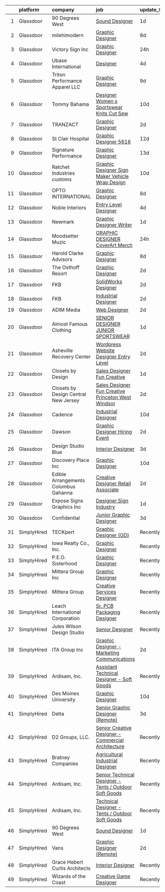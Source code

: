 

|    | platform    | company                               | job                                                                                                                                                                                                                                                                                                                                                                                                                                                                                                                                                                                                                                                                                                                                                                                                                                                                                                                                                                                                                                                                                                                                                                                                                                                                                                                                                                                                                                            | update_time   | location            |
|---:|:------------|:--------------------------------------|:-----------------------------------------------------------------------------------------------------------------------------------------------------------------------------------------------------------------------------------------------------------------------------------------------------------------------------------------------------------------------------------------------------------------------------------------------------------------------------------------------------------------------------------------------------------------------------------------------------------------------------------------------------------------------------------------------------------------------------------------------------------------------------------------------------------------------------------------------------------------------------------------------------------------------------------------------------------------------------------------------------------------------------------------------------------------------------------------------------------------------------------------------------------------------------------------------------------------------------------------------------------------------------------------------------------------------------------------------------------------------------------------------------------------------------------------------|:--------------|:--------------------|
|  1 | Glassdoor   | 90 Degrees West                       | [Sound Designer](https://www.glassdoor.com/partner/jobListing.htm?pos=108&ao=1110586&s=58&guid=000001832b54943b841e48ddfcc788aa&src=GD_JOB_AD&t=SR&vt=w&ea=1&cs=1_120ff8cb&cb=1662879307173&jobListingId=1008129217065&cpc=C19BE7EA145E205E&jrtk=3-0-1gcll952rk63r801-1gcll953egahi800-ab4b984b42557acb--6NYlbfkN0DdLn5tXN_RiyJSiFodarGZFJKa8s6F6AK0THPBWp05MWFlkDe5FfH80RFthirOBdvnGxIGgD2OZpTAG7KAbVEBNezLEazsar8xjlqWzN9jJGLSv9lbunwqwfJ8_STZmDELIwLfBYLjdEWYtzi-gwNrhIz-Gtuz_AFQaq4bMUqsItB6iQm1_ip4KxKzXZRfX67VRAwty-mFxoPZJU3K1g8GSLRfrOnbO4UEVoLrXoL6BX9g_h9nrDNSOyRAFN2XwJF2kZYwuGEpz_xqqt3IIKhXX5rEjLlgGS7RgR5q0HTNiM19DJrWfZU4iOSI_GXmr_cJU5VgbsTMR-9gZjudYcsAixwyBVkpEhVjHpJmDFALqf96EtHfBPctlfdxk9wDqbWUnweUJeeM3npsUXMXM2qPqXcF0rY8nPqrkoEWZmaXGEvjgz0OBEwW40QTWqcC6vn6_1HzN30XPGqYTRqoCYcRVNKmZlbjX-7X3vPqJAp8qXprUNq1KIrX)                                                                                                                                                                                                                                                                                                                                                                                                                                                                                                                                                                                                      | 1d            | Remote              |
|  2 | Glassdoor   | milehimodern                          | [Graphic Designer](https://www.glassdoor.com/partner/jobListing.htm?pos=125&ao=1110586&s=58&guid=000001832b54943b841e48ddfcc788aa&src=GD_JOB_AD&t=SR&vt=w&ea=1&cs=1_6e9621e9&cb=1662879307175&jobListingId=1008114446510&cpc=280AB1FAEDD8D536&jrtk=3-0-1gcll952rk63r801-1gcll953egahi800-b065e7d6a6adf362--6NYlbfkN0D4L8F-6I9wOpdYbgZnPph7yWdSPI-3EWjeOzvRN0OYx7maKUNldjUHuB5BTTR6-iN42RwT3bg3a5d8GfSwcU2RLzRmwpjOd0KjnqrBqZ_GK4LHU8K0LkOWYmMzeErFIUGsT9FNi9I1Dtlvm_LEcYHF8_82qr-MCenxEQMUR1QTu_Vy8uHfyDqjxRzxCDkAX4XfNGjbGyP-ujPAFqGUvLP6-ARaXA8aj_3HrTRbdeVKjVrtUtsKmE-yOsqF--7Y-9jKpZnvx4yRxv3mPE71FyNe18H8FENwojIA18hGsqloMaKmdhvnonaAqUbisPY1w7TVUJLz3fG4sarMZHlCpqCOnBe-dxaVa1W9ohMdfDSGqDJ7M1cCcIzBaOGnwABmly-PeupcsY09kXvMKZW_xgBDcqm3FuiQMW1CDsk6t3bYBx0N6IcAw_ulVrZasSyGdQ0OVauITxu8hDu5zjDhZ_O28Ypth7FQd0hOvQgQX65z_p8xqdKFgphH)                                                                                                                                                                                                                                                                                                                                                                                                                                                                                                                                                                                                    | 8d            | Denver, CO          |
|  3 | Glassdoor   | Victory Sign  Inc                     | [Graphic Designer](https://www.glassdoor.com/partner/jobListing.htm?pos=122&ao=1110586&s=58&guid=000001832b54943b841e48ddfcc788aa&src=GD_JOB_AD&t=SR&vt=w&ea=1&cs=1_ddb30f89&cb=1662879307174&jobListingId=1008131194933&cpc=59DF70BB7E75A6DF&jrtk=3-0-1gcll952rk63r801-1gcll953egahi800-0cd3ac6ff83f658b--6NYlbfkN0AtR68e5gWpPxoovZgA7Udo-dcymoK0NpHFMpIgh7LYzwChfRPQL3OT8NchzYq7maE9neF19QEY6XlRjjjeY3wDYuF_3IE33mg2Y_nBFmOf2FwCXav_0hwYqRLzDh_FtzOvaRCHsRifpgLBTrs8e5X-1X3fuB29FGKrBAUzjiWJ9_Vz2rqTf-Qmgt-9jXmmrCj_mdH8YluCWqDaD3BAjXROkQUXsEApw7f1ZEjmZm2pi2v84XaYHIVRTV0J-2MsonB52zRMNY8jp1YipCghjw9aTJbgi3E1uVQxYyVVPN3-1NXZ76Nl6cNhRJMekCpDN-6M5ivp5d-o8kdbTWuTQjZ8UOvb2E_Y6e5AEAtxTOHsyCoxc5W68Wv2y6i918Z0irkMP41t96am3dBa8O5CVzdiEtqLQoXn8cetll2qJj2usMm9JfJxlxE1W8i-bO966wrc3ChfB5Uvx_gCUSZFaaG_G6V9Bm5EznHBuqfwnSjFyAjMb3FA_teRyrOo2SRfc-bsOTbwHq_iYg%3D%3D)                                                                                                                                                                                                                                                                                                                                                                                                                                                                                                                                                                        | 24h           | Canastota, NY       |
|  4 | Glassdoor   | Ubase International                   | [Designer](https://www.glassdoor.com/partner/jobListing.htm?pos=120&ao=1110586&s=58&guid=000001832b54943b841e48ddfcc788aa&src=GD_JOB_AD&t=SR&vt=w&ea=1&cs=1_59018d82&cb=1662879307174&jobListingId=1008120818060&cpc=59DF70BB7E75A6DF&jrtk=3-0-1gcll952rk63r801-1gcll953egahi800-617de96e9fbdf983--6NYlbfkN0CtwOkgDuej6vPfWODMxjOIyNEohQmdYMppGq8y8dOpBjbpduG2qn5BfYKKP17_kEbFWRRM7uFVhlspdMTWs1ks_3GEirAXUycJ_FFmhTmpWpI_7xeRftV3NI7Xz42N7-5_557_JrlRhCM4KtSdYGMdlsHZiA5CaX9OZK7yghFmzeod7sq-Rb8SzcjIcYTUT3-CfmPARDJv0m-mv8sb3WlSLQnibGU2-ffLJ2Z92u5Ee4FktKHG637zXn3NuxOuTEUfVSeGJgdL94YSPo25R5RK7EMDiwTJZklWFcfu5vT2nZuhLBLwB4DJz-4JSBb4WNNHdWSahEDiLOIx_UI2-_USNHS6mbwPoDvy9dCDSxy1hD5hPi6v-qbKpLBjghEMnfR5VZz0cKOvHGoc6ikqZz5QSlxMZefy38ruE8YqL9Tmg7OjFvOjAC6ZhJz0dfdULti7021Kd0pi3KrkeOFdn84nfg-isK8xNKV20BmTgH7pSn5ysSAxNlT8)                                                                                                                                                                                                                                                                                                                                                                                                                                                                                                                                                                                                            | 4d            | New York, NY        |
|  5 | Glassdoor   | Triton Performance Apparel  LLC       | [Graphic Designer](https://www.glassdoor.com/partner/jobListing.htm?pos=116&ao=1110586&s=58&guid=000001832b54943b841e48ddfcc788aa&src=GD_JOB_AD&t=SR&vt=w&ea=1&cs=1_4e9e414b&cb=1662879307174&jobListingId=1008110465835&cpc=90C4CD7F4113B630&jrtk=3-0-1gcll952rk63r801-1gcll953egahi800-723df1d6fea026da--6NYlbfkN0DnZgZicoS0TzzjnTZ2lxXQdSfHlqkSMo95sGow5s65hn5dn_4-X5xNyJHVit-Z7nHpuNRllA88jF5eiYqDzxG_9nU0XpRuvQUBEHBDp78dY3VbMoF-bijJhXhprHP9PrCVYQ-TDKS_uGzvzbdqq2zJx-sn5u7NquHtMEeF8AhPdt0BwHy9-nNlklrhgk-O_nNtBSktofzezO_sATkW5wnPQmGRxLqCMqLqzzHxMuiGcGEUSVDDMBJnXkQDs2C1SjH97dsSs9CQ5iSLQOgAv4cfUjppmNnYuvjX9HNRsfjw1rb6yyP5esXUFJM89Clm95jWCDD8svquJ8M0HFpvKy7WoUMmBwCUdi5Wzs__jt7gROuMIRBMZXPyU8qwQj--SGSO6zZdjaAhn_pYxkB6Z16P2Ccf_2R5ttzUZeZmuD4XzKwYTU37qBGh7mikEnVR39i78V2sn560zl8YD2m2mJj4h5nWif_ILAyLbGMvwV_9X2kQcpaRXbEg)                                                                                                                                                                                                                                                                                                                                                                                                                                                                                                                                                                                                    | 9d            | Montgomery, AL      |
|  6 | Glassdoor   | Tommy Bahama                          | [Designer Women s Sportswear Knits  Cut   Sew ](https://www.glassdoor.com/partner/jobListing.htm?pos=111&ao=1110586&s=58&guid=000001832b54943b841e48ddfcc788aa&src=GD_JOB_AD&t=SR&vt=w&ea=1&cs=1_6ab5f960&cb=1662879307173&jobListingId=1008106138395&cpc=87034903B3AB482B&jrtk=3-0-1gcll952rk63r801-1gcll953egahi800-e630c2633f18b4ed--6NYlbfkN0D_0J8LWFla8zJ9doFfAnwErLHU3tLe83KczdaS8_YNc7xCDCSIAJQTAQ-LMgLd4bJMGlT2MD4Au2_XU4WRUnCYmBciEzV7hxb5kMxEGOOvYg1481P59XRz9O6ruOg-TMNqqaFNgdnkl6TiP6k6LNvJDmU3fjCfX5GZQ0k8Qn1lGwrekZ0Yiy6hVkdJ4mKtaWkbF1ZjKL7kUn5yMuG8wcQi7eB890cdSSsTz_44H79lBRFWIUa61QPH5b111jT2PRCbFvGpSu0wVqAIApsxUGFHRbXZf-kYY9J5mPA9NrYMB9wDEtTAe7knHWq-LheNt7c8ZfjL1VYNmvKJsKEen3H4b3J_pwwLLxZYK02zwGUa56uSh8F4gLNI_20JQB78ZXjNCcGYWJB2Bq8UdwVmANg5eWDK2ezJC4oVTJ3RTiQVGtp5O1ARRnGHzsp5GBNYz_bN-rbZW2d8C9f7RH_A9evmMGkDMpoRJpUO5nHrRpZMyav4YlVU3OlWakWWSyoS4vSm05ZMyh6cu5_0RThmbT_GRedG6i4wyf8Gp085H4xM7Q%3D%3D)                                                                                                                                                                                                                                                                                                                                                                                                                                                                                                           | 10d           | Seattle, WA         |
|  7 | Glassdoor   | TRANZACT                              | [Graphic Designer](https://www.glassdoor.com/partner/jobListing.htm?pos=117&ao=1110586&s=58&guid=000001832b54943b841e48ddfcc788aa&src=GD_JOB_AD&t=SR&vt=w&ea=1&cs=1_9223ab1f&cb=1662879307174&jobListingId=1008126595284&cpc=214153447B1391FC&jrtk=3-0-1gcll952rk63r801-1gcll953egahi800-b11b1ed320f7c562--6NYlbfkN0DmvEs89GDjygIsDT0FtjWiil-qnA5TS0Npqc8I6T5HHD-Msxk3g1G6tLQP5OhNABLgmU_IJ8ydB2A8wcxTZFkYoTDj0-SHqJTtoNv1D938D7Si6ShiK0RBJHfZpr0JA8CQMGD9EBSKqLVu8no-dR6S3jNjtvjIEdcoY7EqGpiS-4A7knImlcoNud3GgAx-4bUlNW_8W6tkhch2-ZD47G4BAwQbAcANRLKIbXAbOYmv-pNIzDcJUTjKCe5wDxA518BGoBmmG9eYxGEYi2XgxKriIIn3aTv8Ucbn5kYLgcCUNLBz0UIAFVrTlVffp2jjwWO5VXMUAZxHhxHKxh2ndY6LmPOXf2E55YZf3oY9yZmq7pM3vgKm15Ht43jzb5NQAju-ef-gg_OZkWpaPr7fCc8NcY5mFsJjiTLrMw_VTW07jGYwS_ZlKD-RKiQIs4e2mD3S3tF6gVlcq2YzkvXMuNw2_3fbHo3sxSsOpSw2E8dWk0R98Y59l-DUtdXMHyL-YeBvVqirv8d1eKwJTujpSO2B)                                                                                                                                                                                                                                                                                                                                                                                                                                                                                                                                                                    | 2d            | Raleigh, NC         |
|  8 | Glassdoor   | St  Clair Hospital                    | [Graphic Designer  5616](https://www.glassdoor.com/partner/jobListing.htm?pos=118&ao=1110586&s=58&guid=000001832b54943b841e48ddfcc788aa&src=GD_JOB_AD&t=SR&vt=w&cs=1_df04e62e&cb=1662879307174&jobListingId=1008101456626&cpc=7C0AF3FAC6523A09&jrtk=3-0-1gcll952rk63r801-1gcll953egahi800-73950649bf72892f--6NYlbfkN0DZd8SY5uVsr0ht1Q_9z3qOr83Ud_uV0Elk6JdtckD5ozPFVdmyUjtNIWSXGJbn-ZoyTjPWEShLQKKGR9VR9BDnJ009y2fpynNBOvi7XAKIYbikP89BojKfVq5Nt98EREuMUUlymAGrmFNGyVtCDH1vDCnz9V95dP6-DeMaPiXfz7ASaDIkc7atR2Oi_zswGmv_v7CA-0D6gab3CpJhbKrTrDI_AEi6gTvQMpI31Zn_jYseF9yIJTDvFXVKcRB7YCOcpc34LCQidYm2zedahySX64pT3anDoHv2gl3sTKbslwv4GvoXqL6cV2fO8DT5fkGcOV0SrbBEVhLnuYbGEYe05Wi7lv3GwU7P_Vu4sNCt47umEnxBMWWioXD3vNamLKpFKiFMH2g5vcUCytL4t3YMHcs4M6AkX6YwAouuNJXF8RZAmKT0rYTykotof1lbisg2bR-e9Dvd9xkWlsAnP9Xj_w6V6OcboZPDYxze-zn-zxqOxbIMUx5oJyS5EZDa6mZ7CvwyrnRKug%3D%3D)                                                                                                                                                                                                                                                                                                                                                                                                                                                                                                                                                                       | 12d           | Pittsburgh, PA      |
|  9 | Glassdoor   | Signature Performance                 | [Graphic Designer](https://www.glassdoor.com/partner/jobListing.htm?pos=113&ao=1110586&s=58&guid=000001832b54943b841e48ddfcc788aa&src=GD_JOB_AD&t=SR&vt=w&ea=1&cs=1_7fb82ffc&cb=1662879307173&jobListingId=1008098911378&cpc=8F946C24CF1A525E&jrtk=3-0-1gcll952rk63r801-1gcll953egahi800-10d0e117ecd60bbf--6NYlbfkN0DdI5e4NrRhJzkh5_rNc4iJsqmw_rK-1extVvYQlMkdwP8GKSESSFaJArJ3b6Ca2a-rFNLhDT4j9tao7ImFLN_ACB-uLcX9bgATx9yqiYjmHd0Xtu_mcFoVGt034p6CzaU-N5gC5NDQUTic-54YM4bvfmo31o8-yrJHxbsN2wkZZ9fW6vFuyOWVhcsIXgW0FqM5vWkUxiGx9HIsenu0J8pdBLY9rs4Z-qBH5wDfUDd7bKfNIkbIV9flNKc3qNt_n6BvOF0Iu-12tJSs-1ZaqdkwghMZLbcEepKwNRwJ9BAuW9YkkmmIRiMIDhR1IuwgdD4SPzwXu8NdRqbmnYWPp1yqK6VaLGUzt7nvbsH51I2wkw7qpyN1KeXbMEMg2JPdvZtDPq6eRkCr5t2YwcrWSmeDzk_970MUBobN-bieB4Hh90lwtM01cLLk8jPVvXEhosqDERsDU6paeCCy4Axa1_msJc9luWHb_DU07gMnyq43tDUKUWDGT7gtUvmMtL-PNFc%3D)                                                                                                                                                                                                                                                                                                                                                                                                                                                                                                                                                                                      | 13d           | Omaha, NE           |
| 10 | Glassdoor   | Ratchet Industries customs            | [Graphic Designer Sign Maker  Vehicle Wrap Design](https://www.glassdoor.com/partner/jobListing.htm?pos=110&ao=1110586&s=58&guid=000001832b54943b841e48ddfcc788aa&src=GD_JOB_AD&t=SR&vt=w&ea=1&cs=1_b83b802e&cb=1662879307173&jobListingId=1008106168783&cpc=C779B72A99EC89AE&jrtk=3-0-1gcll952rk63r801-1gcll953egahi800-ab4069b96fbbbaf8--6NYlbfkN0BzyIYrTMR_AjNKh_kvAG8N613gtHPANQ3sdLTkrtBd-xoNshQoLJljpkXtMg3ByttehrpfycqhA_jI7OzHh3Dwp6oLlDjwEp2WuqcFDY1HN7UCwbeweiPbKgRF7O1nLYCJq2zx9dJVUVbCO7gavwf4RYVuHiaExKW3U5v2qOv6ZSDrFImCHQUMgnTJo0RpDxSVXQG9xjmuN1nQj_51_oJPkaBH3YcxaLtqhpMDy0NxbBZWKSJpWOhrbHP07hyrnDA-XIqfAzgKG3g8wYiqv7bwcFUeJtwG9DesR7PgJVDf7m_XY_hfQbGum1naFIh-PIlbWg-d5DX-TW7PCC3Zs3qHPK5E66FVXtmLUkV5hZtTAvWrgBc2SCHONeXbzks6zvIiGZ_9gnwyuWCX1wkBpTwJ_KqOvADZtAjyxqWpclUX9f1lQoEIiv0RfipMa9Afz_nL8UTDnx30FWdGigLQKLCxFBYjMuMiQcidvQqXwOKObtTwdO1eFRgKki78RBnBNqjcnKEDA00f9hXCJlnbiZ_f1sT4DfUuqa1BqHXBI1WTHg%3D%3D)                                                                                                                                                                                                                                                                                                                                                                                                                                                                                                        | 10d           | Albuquerque, NM     |
| 11 | Glassdoor   | OPTO INTERNATIONAL                    | [Graphic Designer](https://www.glassdoor.com/partner/jobListing.htm?pos=102&ao=1110586&s=58&guid=000001832b54943b841e48ddfcc788aa&src=GD_JOB_AD&t=SR&vt=w&ea=1&cs=1_930a88eb&cb=1662879307172&jobListingId=1008114454416&cpc=AD83F33F617EC596&jrtk=3-0-1gcll952rk63r801-1gcll953egahi800-7d099d590a8d0cae--6NYlbfkN0DTXEPot8bQs6vL-0KsHuyeBXsp9NRYqLssF11gmcxF1FPK71qYPn8Ryec7son9nZXBacyyZR0tUu-RhjyEujjTIlOdn9t9vujwS_Y5rLSSOgo3_jNg51t1MNtzthP8DlMtE80ugs9pi5sM0RBlEdWkhWUgV3TNpODv46ZNwrD5PXct1jAeBhojOG2TsXTjK7bHKQajYGcdIr81oBFPbf-JSEvNzQ6O8DHZm5Dpc3Ba_k-8gTc0k8tgAOyqKjOfiD6_pO9fVPNuL_HtNGInLXTGsEWMfg352OPlHz2W1iSpnoXnjLSQkB21j4IOQkL-JsmLjj91i2nIe2vLzBq8zqHk8DhVNor0hsVFKcBuRajma8NOCcpqq6MssSFT6A10qZRapIZXK3h40azN6kDJhgjq44y1MHdoAXThORSyEUxqUP2R_JnBTDPEYmQOW3lZ9TIN-1SCKtaCo0SW4pFffuzLaQq8761oSj0huqJy8KV437CQVc1e70yPUNAtcQRafQU%3D)                                                                                                                                                                                                                                                                                                                                                                                                                                                                                                                                                                                      | 8d            | Wood Dale, IL       |
| 12 | Glassdoor   | Noble Interiors                       | [Entry Level Designer](https://www.glassdoor.com/partner/jobListing.htm?pos=115&ao=1110586&s=58&guid=000001832b54943b841e48ddfcc788aa&src=GD_JOB_AD&t=SR&vt=w&ea=1&cs=1_12210a45&cb=1662879307173&jobListingId=1008120712870&cpc=ACBF47B84C432121&jrtk=3-0-1gcll952rk63r801-1gcll953egahi800-b0d2d6643afe5f63--6NYlbfkN0Dx3r3E47sSe5bB3PIy1uzBZvlB7xy2NhfhZMlxQTsxrB8uLyVvmRNwW18gKkmXB2f6AlZ7jMW_9Z9BaHrg-56dcPRjdbVeLnVVdLcq_q1v7suxdM5F-GkHoJ88MGzbd1cqiLwMWPcrzXMhN7htozcfrmtotxrT4LKFNJEqMCJ_TzYV9KoV-L4ZDQrDPIrRiCUrmL2_Nj2WNgoCizH9QqeoFz9vL9FnD2SsXEqMLMjYK2cYAzVT9qF9ULeUeAdvGA8nx2FHMO38iUcUdlgz1LsjEB_Qz77HiChd8VyYIqhNY4N6u7OPzGx_Yo1qXjHjSF_5ywkP4lGAuv28tBaPMraw4pS7NIlxdp4nMzAYRAOXlPFw_fAI9tSMAlVTrTsJb2WyI-s4lA-V4vNNS8eru-_Rks-kCdogu5hiXnxppVQDdJaEEMRKd1Z0d-WDPExxNaybhaOJIlGzapw1Bh--E5EWY7nIY41H95M5xfh91siBAdaPj_oJY4klXx0K-65fRcVc3buD5GLhOg%3D%3D)                                                                                                                                                                                                                                                                                                                                                                                                                                                                                                                                                                    | 4d            | Kent, WA            |
| 13 | Glassdoor   | Newmark                               | [Graphic Designer   Writer](https://www.glassdoor.com/partner/jobListing.htm?pos=130&ao=1110586&s=58&guid=000001832b54943b841e48ddfcc788aa&src=GD_JOB_AD&t=SR&vt=w&ea=1&cs=1_da5a52d5&cb=1662879307175&jobListingId=1008129855040&cpc=14D5209370AEC984&jrtk=3-0-1gcll952rk63r801-1gcll953egahi800-18db290412a076fb--6NYlbfkN0CD0TjVoWRiy1GhkEQNsUdv3_8Vzuynr5Zlm-4Rvq6GerCIAuv9lkLK7rFFobwXjE8v12kGzL5fBLde4BoqE6CMc-jUdOaBFHRDYv6los6Qsi_H5_FC1AcEFWsirmb3kJKVMBmyuXPMAzeAzoM4QLSDNRQf6U3Sn3zZbdRygBB8dNuKiNCt2CV3nkLEUcCe6KXHf5uy0g7GDJUCX8XyQeIza7oxV0tyr7z1fXhh2cA9BnZIc5-rV_H820Gl0EKIot50Cf5gvXLrlmYBAhdMpUISUT-n8q_zY-xWe15jMy6-JbooY9fsGx6Cyl6ywzRN5dUorJAPAxkLZyYw-tMAYOepi9maHeguDj6RatmS0GJhwAMrSO2YX04i1qvUzXQVUk-ebMDsOJhnqdWV7e1QnRn4HfrrL6kJCckb6Gv1XOGtwFl27r9_rdjJ3z_S_3Su9kDEV2LduO8niRFHiK3NSzhpQzUjIWfuItOhS9_vVxOH6rIyereiVx1sfmtpUIebLpeLrxA1YFiRIsKUIW_NHaYW)                                                                                                                                                                                                                                                                                                                                                                                                                                                                                                                                                           | 1d            | Irvine, CA          |
| 14 | Glassdoor   | Moodsetter Muzic                      | [GRAPHIC DESIGNER  CoverArt Merch](https://www.glassdoor.com/partner/jobListing.htm?pos=103&ao=1110586&s=58&guid=000001832b54943b841e48ddfcc788aa&src=GD_JOB_AD&t=SR&vt=w&ea=1&cs=1_2070b6e6&cb=1662879307172&jobListingId=1008131058023&cpc=4B86475FAF393599&jrtk=3-0-1gcll952rk63r801-1gcll953egahi800-ddfb683a142916f1--6NYlbfkN0BBGG9LMNqL16EzDx9S3nKk4b6IwprgSJginr0DZD_oW_fGju1lNZoRggWMJpaH414nn7BzLpUDTj5udWDK049H_V93oS3xuokRnzsytYrSEomI_hX4ClApqApGueNfuDqk2k5bOrQfE_DUQgQwMi4-lit_2kEkM4MWSOj_6zhPe4vrU7RS20nJFvp3XefveL7ovlJAaTauFqJLNxsTmcjnpFn_iVQJDk4w_fiZZhnX9O6IVl63jt_Sl7obyIzx9KxwfiXggALJjiNQQUd_iSe5YJAq2ZwBpdQPMfZx5N7PkesLW1LiAddO8RnurAMEg8BVQF1LGI1stLRfMvgT8RVVx7VJ68LmzXhtBh1wbIcVUiK_LcXKDeMmzIrJ9sSSAF1i7BbPV0Q27FqBJ74rJlZM5do0I1KZxFaRAyZ38qq4SUzt2K7AfuhMtXsUiDLk8UoKy2hRv-XQQlJwISVuu4l5Auw4WzQxvloolNoiAIZ6HsD3MGnzOqr0QTOp25caui0%3D)                                                                                                                                                                                                                                                                                                                                                                                                                                                                                                                                                                      | 24h           | Remote              |
| 15 | Glassdoor   | Harold Clarke Advisors                | [Graphic Designer](https://www.glassdoor.com/partner/jobListing.htm?pos=109&ao=1110586&s=58&guid=000001832b54943b841e48ddfcc788aa&src=GD_JOB_AD&t=SR&vt=w&ea=1&cs=1_2a04d2d3&cb=1662879307173&jobListingId=1008114562100&cpc=85D4E989D68E6247&jrtk=3-0-1gcll952rk63r801-1gcll953egahi800-810bf5356010ef5a--6NYlbfkN0CKNvdBtBh9SnuMcnkEvhJOJZTsmZHyY3ybnWicrfIHv2OLB09f1P3_E2CSizZrK3MEwyU5SAkBUaDXeAyTULbFqvaABR7qxwo3Paf7CCEDSkPgQBEbxjSQivPH4Y4jZIjqhH5NzS8TBgJsmjtnRP_rdtpmzcyjfa0WHVCqUFDB9yhY-8EnAGDjwQV7t3DJDqru-kJ0l-0UKcw9MULSa_tnqfjdcGs3B5I5SMMObvquSinTH7iXHhxHqLe8q_d1zlrfSg1RajDE_tgdXfUtAI6XKwuXKFdlYO_V_fjBaTJTxtiZXhROqy_x2eePKZ9wsAsb0dLtmPWOHf_--khLAon8F8LEBch1IihLfDedhfKZhft36Br5hVkxhwyDqv9NTb9fx8U0F1BGqIWKmLJekpeGuM0nifYRfoOLxJt2Y2IU4IlcJ8b71gmVaofNhlFvRnj65NDImF6Xxqez5eBZEGOxZvDgyylfkOjbV9kg-j6BwdNstvH3QjET0N-NejuDIjw%3D)                                                                                                                                                                                                                                                                                                                                                                                                                                                                                                                                                                                      | 8d            | Honolulu, HI        |
| 16 | Glassdoor   | The Osthoff Resort                    | [Graphic Designer](https://www.glassdoor.com/partner/jobListing.htm?pos=121&ao=1110586&s=58&guid=000001832b54943b841e48ddfcc788aa&src=GD_JOB_AD&t=SR&vt=w&ea=1&cs=1_bf76047c&cb=1662879307174&jobListingId=1008126553197&cpc=4E9467AEE1271D89&jrtk=3-0-1gcll952rk63r801-1gcll953egahi800-693a284048f78712--6NYlbfkN0ACu_hgM4mYOpGjE6TXudS1eLEYdlotK5aSiNrSIRlNjs1ihqGN6OK9eutoQ7P10JAynbmoDFNMVv_hwawvWSqHvvub2ras7-A3R2Hv8HVHzISse3IrgJnpJA31sedOAP38rv_RRpyqOwu17Mb7Zd-g1DBBIdAeRbJ-b1WUFKbPcceSDKbBM-FH2UP0ntoJugbPA4GQuah1I9vEXs7m_TGr1mMkrlU8qRuEXHSklaP6vqyEcqOXgmsjHV3-EwVulp5zHfwjqjUi3xgC1p8QS3_9sUUZTnWv-JRdX0ILIyUzXYs4teAoWDOcT2nOSB477ozPpluTjV7LM--RROZDNZvS6wQcBsrA3-WZnN7JfNXFLiZAxsp6DiHjdnpAx1SepyfytjyzTmFhb5pY7fu7sEgrBmQj0-iW_KtTjWW82GoEw6AC4C5Pkg8xOPWcIk6JX8Klp8ohy5BTd-RjzPdLEE06EhaRgCKKilyo4nfDntiJtdnA30g7wkYSmSCEb6rRQPGSkyeV47V0IA%3D%3D)                                                                                                                                                                                                                                                                                                                                                                                                                                                                                                                                                                        | 2d            | Elkhart Lake, WI    |
| 17 | Glassdoor   | FKB                                   | [SolidWorks Designer](https://www.glassdoor.com/partner/jobListing.htm?pos=104&ao=1110586&s=58&guid=000001832b54943b841e48ddfcc788aa&src=GD_JOB_AD&t=SR&vt=w&ea=1&cs=1_48905e14&cb=1662879307172&jobListingId=1008127826641&cpc=3AA3C13EDDBAE8D2&jrtk=3-0-1gcll952rk63r801-1gcll953egahi800-fbdfc5347abaaf5d--6NYlbfkN0Dv_w-vzx7grSpJXf4xR6sfu_x2LXQ1-ajpheXhYO61XtmTQ7Dx-lYW6HMjCC9fB4FMaYJMhQBaiLUO3uhFE8-ZPlO-0OK7MiWxyBZ143qGSDyfdSXkmBAqd_6oMiXABYOFw_nSDv_4Nriusp1jD9xluBSDLJgC9uwS08c00UY8x-y8pE8VT396jwZmPevboh9o5wgf4sR_WtCTYShkFHPOtwXG6TVGHBtBlHcAFw_mM4kUDSCgdyGlQO8tczDB_m_8jQks5SgREIinZZjhxsAw9MIzeHKoClVZXsWBYnm0U27-Bhkfn6g4Qd_KDHQzbzrqO090SuNRP3k5q3lzZpo2H0-1eeK0HSYRSxV9NuGzvVm2rlGuHPPsuqOOSmGl8RdW1MKK0z08cY3alU8NoKQaUOwdxur60kUKfF6sX9a1SfDxYXeTS-HMZY-__R4EZshZvAQVUDVXN2nnnMU50Gbf2t9ktULoHOn25HVXdNQUCh3JNyHYvTwGHaaXN_VT5g2W9a4EPX35lg%3D%3D)                                                                                                                                                                                                                                                                                                                                                                                                                                                                                                                                                                     | 2d            | Philadelphia, PA    |
| 18 | Glassdoor   | FKB                                   | [Industrial Designer](https://www.glassdoor.com/partner/jobListing.htm?pos=114&ao=1110586&s=58&guid=000001832b54943b841e48ddfcc788aa&src=GD_JOB_AD&t=SR&vt=w&ea=1&cs=1_7b4ee9e1&cb=1662879307173&jobListingId=1008127828266&cpc=20E46BB5786CE82A&jrtk=3-0-1gcll952rk63r801-1gcll953egahi800-eee4d8d7ffb3ecce--6NYlbfkN0Dv_w-vzx7grSpJXf4xR6sfu_x2LXQ1-ajpheXhYO61XtmTQ7Dx-lYWVyvlZSqVZuQbUBRbW_mrqQoewzE4U7QJ_5NkxoQXh8UgtuR6yHWavuUzaq0YfY_ZA794UxxpiarFTeSE9T2hoRMTa22ar_RiRJRU_mmcQrUN9rck7ef4xKPtC1X-5bZbUb86-I1dawU37kgp6gMUlBgpOF89DOnSvf_H2TNy0hXbPvwv7me5y0rMQcHLhF8NAkgoru2UJNMPl65XBzQf_FYZH6-II1vtCvKbTQj6DbtBoYB8uqVyV2--uOiDby5jCMmUI3bbnfHFKDdYuyrI-9dJeOaykZ2Q3e6imk2jpc49kDr5g5ZnFxZ8SF1f2mppyVphZHpEZVXA08HNNQPu8DrK5mYkYf31CLyocnhShGDU0-dGrQAyd6p6Nc6dh5R9NC4ylWT2zFgSpolnAOk7u0RNKH_q6-xQl-GcsmpbJ9zOJVQ8omG93eoJEgl001PIXOFADD8vETPj55OH-7D2TQ%3D%3D)                                                                                                                                                                                                                                                                                                                                                                                                                                                                                                                                                                     | 2d            | Philadelphia, PA    |
| 19 | Glassdoor   | ADIM Media                            | [Web Designer](https://www.glassdoor.com/partner/jobListing.htm?pos=128&ao=1110586&s=58&guid=000001832b54943b841e48ddfcc788aa&src=GD_JOB_AD&t=SR&vt=w&ea=1&cs=1_5c8954a0&cb=1662879307175&jobListingId=1008126426029&cpc=8A48E7D5890B96AC&jrtk=3-0-1gcll952rk63r801-1gcll953egahi800-e262dbdf42699003--6NYlbfkN0BQMKHQjxjBsnNBi8J4bHDqE5hUr-BcChr3ot8YlRgznSHDK-oLQSAgvqBuTQv3c9yIMOauAx6DlSvSIXJZOw6fOsoRV5J8YNu-tfPdvH0t1VpgJUzbV4-Xmlv8QKBHtGwGULik8fyV8mwtSraXBDERCHgMwPdzKmdwm-cZGC2ZVYXi4t42xszryC4PBsyYy8ZXzhUUYK-gx8kjpvIVd1UzS6dazO6GK7yNy9CQ2Xa3HrDhXE9pUQpjuK6NDX-H6gdSFCmqhH6Z214oV5toHSzPKoKeSu1BoVfFTt-nWITxvtP_522vkGMi3fxr7hhOBiMQ7nOgQGUXkYZE2iQf8ETnNrwBMiUG9aUEzQRcSq_wnk95L6zmcZWpnfV94ySngD8Mx7U1SM7S97mfxi5-7gXOeIVvZuMCHpA91mKk5hRej2YPhJnnebWkl5uj8Yi1Y8Fvd6iR3DtK56pvvz5Q53pFBDBEc9V5u84tZ9NezzvO9ScLg46GpXtH)                                                                                                                                                                                                                                                                                                                                                                                                                                                                                                                                                                                                        | 2d            | Tomball, TX         |
| 20 | Glassdoor   | Almost Famous Clothing                | [SENIOR DESIGNER   JUNIOR SPORTSWEAR](https://www.glassdoor.com/partner/jobListing.htm?pos=127&ao=1110586&s=58&guid=000001832b54943b841e48ddfcc788aa&src=GD_JOB_AD&t=SR&vt=w&ea=1&cs=1_292f9a45&cb=1662879307175&jobListingId=1008129246081&cpc=281FE6ECBEE2538F&jrtk=3-0-1gcll952rk63r801-1gcll953egahi800-867783b1428ece35--6NYlbfkN0CdcVd3SDA1nO7RkKTAACmPV4xEt72Vls8LI2dqcgyOePpuVZ_h46dqhDeTnHhGQZrVOteDdETCCYwDN3mdk_4oIdhbNQCuio5UzX0PhOQnSgYoRXnaNKzEtXyJsmMS0mNd3r6loHPiIzEFRM1SGupTwQrXKvtlgCJOFM3lQSl0uu8kxQWnxDLdvXsy9kH9VDh__IMNhZmbheWmcANfBT7tF28a2WHYgVi4naovnqVcvBjNegxxcgkUqy6tAMd4wm3gb4oEKguVZSJ1ZO47jNjmrWwU3HsZxKfgJDD9Y16SKwnuTOE_9UNWi_YPtSn6vZmGLEab1ooH-5vwH_hhhe6bLdT66QBZ8tTuKyc5QZDOin7tJ4SuIbR-oaz_lqkCwtDxzUHZ88BH5sadXKbnfpHLQOcsfG8Z_ZaIu99iwiBRqjvreyVV7wjLKryCYxpPcX9BlYPMycGi7a7xJT4rgMznIiAd04Bl_WIPT4tC-sFIeB2jVIdY8ycDV8Rz_9OvfPrvYB74DtIzXQ%3D%3D)                                                                                                                                                                                                                                                                                                                                                                                                                                                                                                                                                     | 1d            | New York, NY        |
| 21 | Glassdoor   | Asheville Recovery Center             | [Wordpress Website Designer   Entry Level](https://www.glassdoor.com/partner/jobListing.htm?pos=123&ao=1110586&s=58&guid=000001832b54943b841e48ddfcc788aa&src=GD_JOB_AD&t=SR&vt=w&ea=1&cs=1_0049dce4&cb=1662879307174&jobListingId=1008126024016&cpc=6EF74AC2F94C1840&jrtk=3-0-1gcll952rk63r801-1gcll953egahi800-155fbd39aa613a24--6NYlbfkN0AS3oPsAAmCngCu4U51_2RxXyfS7TdWOFtWPOafNW52Iz1HeQVGuvsY6FMs5DziYJOimqx60vO2uf7kvy5BY8xiHsf6kyeEefV6k75BtJikfg_mTyGCE4wDOwYQYqnfVXnDm36mrIhR01wmVGB7PfVuRz6QI8RGnSLQCkqPH8ruIgECM6U9SPj9JuEdrLmjrWjhNZSNht3-1BjVOU1V4L7RC5rc0cT3pmUdJGHxWXJ0TiKPodDIKB0uzCSKdq8NxUu_p1jgEfYqtRoZN6bUSoa_yLXvZn7KT4higgtt_blDEgdU6ACkTNbFW5q4Zgpd2xV9zq-1fK7i_DBt4sgPhszVsnkkjg6PkqQjrZIeNs1GAwYYdk97kTqMm0hiUf0ha0XSDZ5c7nP4dAr2ihQ625Y9LuUj79LDmUnwlq8vUAO6Ca-54vn8SWJUPvx_Rf-41vfpXh3ulCCPntSC4g17P7WCKCcf8-QX-QTApLBqDJp5r5_suHLbhbpfc9fvXYokdbf30gXgsggqF6q-3EZxLQFktZ7r4J5SMYY%3D)                                                                                                                                                                                                                                                                                                                                                                                                                                                                                                                              | 2d            | Asheville, NC       |
| 22 | Glassdoor   | Closets by Design                     | [Sales Designer Fun   Creative](https://www.glassdoor.com/partner/jobListing.htm?pos=119&ao=1110586&s=58&guid=000001832b54943b841e48ddfcc788aa&src=GD_JOB_AD&t=SR&vt=w&ea=1&cs=1_cb354046&cb=1662879307174&jobListingId=1008129945682&cpc=6BF42D0955AE9A34&jrtk=3-0-1gcll952rk63r801-1gcll953egahi800-b6f034d040b1f23f--6NYlbfkN0Af7IH--f52cTUDwFMUanxXcd3NiV5wYJyzlyk1G5yREY5tH6gVYRJQjhoW_ie_k1YgmhGUcvO0uwxHcTgdaUKS5ykVVlGZ9Ejkf0236eATcROd_3JPNJjO2ULp8Gw9XN2ySl-MwghFujH79TD10quIrwLLRHHGE6_H4UX_34-Wk4rpE-OIcrAW9SKvIPex9poXn1-XqXjvjaapqYAqsyvObt7s65ZH2JLR1khUicQFT029iGm_OkGUio2iq-nGHnEKFWF09eymjP5l-VeoTC5uI5qTTCgYVPdD29tYjzoTVkq61jqaIDYv72T87AO3fPCRLnscVq7nC3M763lkeB8d_REI59QRIWrcPnoEhgWaMqwvkx9t0_-b9zls96urAqxdTlnd5HO3KzGeKu9cm8lFABob3eiItPioQ7G7JelBup1MlD2lkjv1Kh_QT2n00ZxD3v09hLZI3BfkTcmQC4XBMlXW2oQwXgeD0LuEDHQ8kzMuExkAQvWVbfCdzbYIFDs%3D)                                                                                                                                                                                                                                                                                                                                                                                                                                                                                                                                                                         | 1d            | Cape Coral, FL      |
| 23 | Glassdoor   | Closets by Design Central New Jersey  | [Sales Designer   Fun   Creative   Princeton West Windsor](https://www.glassdoor.com/partner/jobListing.htm?pos=107&ao=1110586&s=58&guid=000001832b54943b841e48ddfcc788aa&src=GD_JOB_AD&t=SR&vt=w&cs=1_02d01295&cb=1662879307172&jobListingId=1008127861551&cpc=9FE5D8D7282D4400&jrtk=3-0-1gcll952rk63r801-1gcll953egahi800-35ead9f07742de6b--6NYlbfkN0A8ZMKG7zTudAAPfQw79Y0U7EdReUZql8HHyjY-vKvFpABaLDYWP9LFbmYuyC_VsVvgVuABmUb-ym7EG6-SuBvET73bvSgezdRtpA0psnLvNodV29IgfBNMkK1UMBhOMYoRt844e4Bs-XichDyfGKSWLyF770FxvQjCRsPctc08XmJH7pxF5r7OcfLWl97XHg1NNl9NuXwPHz1bUm7FVqLXcHluTk1Oye5tVcRJNdShgV-5O_UqcDvCVs73rRic9xAFsNCBd2QD6kvM6Mgo4k0vieP3PTK_6zXiE8Jl7eWTe_7XhqyjeOf6dyzVFBTiJQNfjDFL1Bcf2WQ3DC1ojXgI9qzm0vTu5lUqw4ok07kjSOvwcZNP41XIAeELsOg0Ue5rMfr0QqlXT8qClXhL8-Bmfrl5tc6Tr9bpqIOQIAneuv1yxOKeggPDUuit-cbNP_7qWn2Pcz2fHd6UA-mwD9WvjfvtkV_ICd-GW66rlpGuFwJJolr8XNcObTbZkcHkAx6Ka2bymlDROAQ1Fj07eE3pAWjWuPVjejs4y2kgiVlSzMrDlN1tXsgOPiuWPh2SSQ9OQ2qiqwD_MQDtEqkhyy1E-MxiudFXIznQ62NDU3lpzkYDaFfusiELrPyOfiurzMHDQbLEXCqEOHZd_PJ8yWcqQhahZMqUWNO1eKtz6wRd7J4Q95gdeDh5zxPlV6JZ8c_IhT2wP9NBK4njSmr1ppp384Rk0NQS-1v5Mq-LcyTtw_gQ0RSrYb6pkIfegkE_R95AdfZV1DvpYFs6vjlOlCKZ-N4VY5zY70cvJHfq94NyCZaBxGVvbHfBwJX0YTtOUrbIYOs_fRv5dDLVRjDsDF166AFKre-kjN-R6cOofrdbwLOfeDaOnXPxBJnwbq79T-90gApxSbK3CDXTfd0e8A5cDIGd6GpCi8HXaNG30oqIlw_-Akn1j0qr9n3k8WCy21omukpanTMRnRC-i30mxsbF-kKb0hxSTrQgOYg8PmJgBeEx5T5LrWtIYjHcWzak92zH566VWoPstAuqnXu9E__R) | 2d            | Princeton, NJ       |
| 24 | Glassdoor   | Cadence                               | [Industrial Designer](https://www.glassdoor.com/partner/jobListing.htm?pos=129&ao=1110586&s=58&guid=000001832b54943b841e48ddfcc788aa&src=GD_JOB_AD&t=SR&vt=w&ea=1&cs=1_0349091b&cb=1662879307175&jobListingId=1008106728626&cpc=036CEF58F9688075&jrtk=3-0-1gcll952rk63r801-1gcll953egahi800-96a3ad1a9b987183--6NYlbfkN0Cjp1mZ4KwPoRM95LGtCRUozcGJOGmauIHLFdVyD94dhG_slesN3vlWxyHEhcPqvXMd5-5d8Q0oaif_bAEYrPQvNdtJCgPnmeiplpem5St9lU9JxHkpHQbbF5QmJaVE8f3b_egBM7l-HkYxMdRzYOByLFytMAyW-O5xrg00VaXs-lcqZIRGIGgH8ZC7xkIEaLG3v_yA3dV9_Pacx_RHEfIN4e4w43u-hUGZH8XwvwqwiJ52Mp8arPlSa4Jm3Ek_q_3q5iKBHi2d_9x-Stgji34N0HJX34wF5DNH0s--935wUoPWJ5siOTfEMfRmLEbWOaWlET0wayVqD7EHgooE8lp7JtuHV5sqzaFoE1WmgQ6WDMJSQ6bmgmnx46KpK3Ksf864PZa6Sz17E_WhFHa-tDoZtjBMpvSEn3ffZZFZ1lsFUFxAm0CoBUts5GrKDFzTBExNl-SS29j-iUPECBpA4bo9sQHL2n8xqrkkVQGB4Sf6OWoGs0WeWw9BPfMgCPND-aE%3D)                                                                                                                                                                                                                                                                                                                                                                                                                                                                                                                                                                                   | 10d           | New York, NY        |
| 25 | Glassdoor   | Dawson                                | [Graphic Designer Hiring Event](https://www.glassdoor.com/partner/jobListing.htm?pos=124&ao=1110586&s=58&guid=000001832b54943b841e48ddfcc788aa&src=GD_JOB_AD&t=SR&vt=w&cs=1_7c2939c6&cb=1662879307174&jobListingId=1008126395114&cpc=64DC0C913FDBAADD&jrtk=3-0-1gcll952rk63r801-1gcll953egahi800-14d333ea8e6f841a--6NYlbfkN0Btxs39KmTzjw_u_hUXcyTcLpNeUj18C2Nw5A7DCW0FWDgognxC0CwPe9gorocS11FXINOladafhBlk7-FI0rmx0AdGO_xlH_H3E3gNaNUrHtZJ5t04Mk-PvoseFJb4N11vxCprII7xPhLl4yGlgnkT8geKgVcytHmigw4-Dsk3wZ2N4GjYWUK2ZxmsGBp7ojZzLtfzZKjfuq4gmRZI7LB3c_zyI6n6asFK2ZRKuRKtWS_78aEL5xvJVIjCiAIitUKL9EQRs8TvehNRhCXyUTUvbMasBigAIPZ8d1lfadNAkoI5FiX1Dli4Xgbg09UFAaBuDsP2N0UOz0tl8QMUHkq6qIPgYT1TxbHGhXXWpdPmKBj-zjIZTNVPeiGU5TvSGaZQSkjFIC4M_LDMRJHB5SQNqJCl61eKqjmTAqz1o1UhbtF0ibcgRslDfsFPl6c2RbB6c8xLHYzpafuwtmVPXyeQhvybyS12iIX_lUTXyUT6ri7GW6dNEVsuY9PdWAThR0CAlsgyOYYRCeEwynPIq_jc3E4YwjgDuTMddBYiWPC_H5egT3_lfzXbf36bv4bBTkb1C_ZT9Glkhbr1bcMLi5ANiQTAGKFEIKF0z4Iqoy0uadrbijOa7qc6nYFXQ_zbPFs1pBBfac2G6iHbtSNQszF39qnrlQqPIWrkJBcfFI8LJDAtjKBzOmRfcEg8HmwNlrSDBQYsIeRRIu4yh06xwAvXXeNE9u_C5f0svWdjG2RCq75PJS8-2NPi)                                                                                                                                                                                                                                                                                                                            | 2d            | Columbus, OH        |
| 26 | Glassdoor   | Design Studio Blue                    | [Interior Designer](https://www.glassdoor.com/partner/jobListing.htm?pos=101&ao=1110586&s=58&guid=000001832b54943b841e48ddfcc788aa&src=GD_JOB_AD&t=SR&vt=w&cs=1_b81956b0&cb=1662879307172&jobListingId=1008123442220&cpc=A7A4858676DE79F4&jrtk=3-0-1gcll952rk63r801-1gcll953egahi800-2bdc12e1a91b2234--6NYlbfkN0BJiXhjvhlPnp7nCNnxpXVdZuhNeQWqe_6fX6GJcnmHap_MkojxvXeYP-VTYUg6QdEGABTYCCOYezMzbnizet6DPZ-9BFtfnPNrlU0U8maNynA-Z3vTY9uycE4kFsUHdG243ci7q9dmblApldcZaYVfP5ajz2DlWeuWpnu4Jh4LCKL3zvdMSUFG-TU1gjbM83nYgqu6AMGpVnoFZNtaPQnw8e0xvxcm9cItE2p02UA-oTSEtR7l_1hC7cfW6QD3uGf1dmgWpfqqCVSGhZV7HdrCZHv-CrzEHF25HR3ELsppLQyX5K0pEjg6IXekiz0Soj2d47zjDwjyyaTQgeloSjcH1T4aSubQ88YvOkjOwQYk6E9RZGjHhwXxaCi9mlXBXmUieATW9CKlGuBY7jE454iDF3B0VY2D1jEj-hWmlH6fF3zrDmbyzDqTUbSnYPQUhausH0MmSanbP-hJQxjjc7jJIAHbsJB0SIo%3D)                                                                                                                                                                                                                                                                                                                                                                                                                                                                                                                                                                                                                          | 3d            | Centennial, CO      |
| 27 | Glassdoor   | Discovery Place Inc                   | [Graphic Designer](https://www.glassdoor.com/partner/jobListing.htm?pos=106&ao=1110586&s=58&guid=000001832b54943b841e48ddfcc788aa&src=GD_JOB_AD&t=SR&vt=w&cs=1_87e7f01a&cb=1662879307172&jobListingId=1008107025519&cpc=356D09F0C08B1729&jrtk=3-0-1gcll952rk63r801-1gcll953egahi800-b5d1374000bceea4--6NYlbfkN0ChXqBfkmn9WzN929frqw4FzMyNxjAnhnaZwAqYNz1YU2jiKCwTZ0D8PV_EF1qhZn_Bsu2p8jyj1ZLDDgWpjXKDCjA6kryusjFGVsIhQIIvD0QUT8qB6MT1vaFsmUpf0Xn1R8sD6F3bjSVWU07z7ViYD_2cNtMmlFEslh4Cc3fKEVHh2xrj8leG_Tl-vq81iRVaknmzUQyTOO-Ts539mnVe_DmlVu_yMtiiPp-YfBrNgkFABycqJYvcjpW9h0EVQIoFDHDzpTB-76cCPN5OLdcbixXIDMjPmuppBIc6AC3m6uKfqCMuKg0RgEmEnrPfKvpN3oE5pA7rXddeEqaA_vJSnFcoJ0sybLYAsVIcNDpDN_a2XdyDz4R46KdL6GFnMRGEKdXwCzSaMEA1nn5eYV0clb9qgtpv5eIUrFSk1cIZNQ6jkGcZSRiLSHsNcw_WFTNjuqceBcCpqvdfNnu_Uxj6VGvHIh4z-k9YSA5MEgIMvukajWSxGXEtEWZKXjj85B8p2v2P1X15EpklE96cWtBL27qratBPNz9lfUWhmXZPlEAWl2wnojPYoS1A6aliYYRNdT7qld4yNqLfHFGnX4H7VpPO_vFB08szpBhbmigQBuHANbY4g57LXxkkm_rWhR2PaZx43g_sPw%3D%3D)                                                                                                                                                                                                                                                                                                                                                                                                                                             | 10d           | Charlotte, NC       |
| 28 | Glassdoor   | Edible Arrangements  Columbus Gahanna | [Creative Designer Retail Associate](https://www.glassdoor.com/partner/jobListing.htm?pos=126&ao=1110586&s=58&guid=000001832b54943b841e48ddfcc788aa&src=GD_JOB_AD&t=SR&vt=w&ea=1&cs=1_c661352c&cb=1662879307175&jobListingId=1008126211620&cpc=036CEF58F9688075&jrtk=3-0-1gcll952rk63r801-1gcll953egahi800-1705db3b30721374--6NYlbfkN0DiSgQ1hRc7EA5W3x8Hn-8rPcE-AwFj7RiC3lTPx-1eY47G4rYlFhu_swK36-nlw4g25n5sZpZvkXIZHKmZiqOSGb3j3YuA1qE77odNAAdRL7aCQtaoVLuRo4YBEaJyQcqk7eJs0ELl2nRdaC_H2XjZzBpe8874mABhBil3UQJlo-_q1UPzoIszYEzKu77V3w8Bw17qf5QiysCBqsWwL4AF2-snktn8YXNRG1drfxT6c1Ge7sRhZKeZYbkg__MsaRR-eAiLLV5zgVW2i7EgwNF7Est5F4B2BJNzpeiswIKwmsVK5ZPhr1SEObz1QkFKUghMxvjpbLo8jPeX_2XiC9zKsVsB5-gsSzv21xElv_cnA0e3kwbVflwwv6ovW5NLUoy7yMotDqcKuYfeJmee5tBY7NQkdVLIe1a0z9JQBKzz7hyiKZZpWbtlPCy8gwaNplQ1JVYt83XyI8aWvW8tpfP2Xa-QHqPWBGo7_IhjBwv8LrA4ENu5MN6bqwSn6TuTTvw%3D)                                                                                                                                                                                                                                                                                                                                                                                                                                                                                                                                                                    | 2d            | Gahanna, OH         |
| 29 | Glassdoor   | Expose  Signs   Graphics  Inc         | [Designer Sign Industry](https://www.glassdoor.com/partner/jobListing.htm?pos=105&ao=1110586&s=58&guid=000001832b54943b841e48ddfcc788aa&src=GD_JOB_AD&t=SR&vt=w&ea=1&cs=1_fe04acd4&cb=1662879307172&jobListingId=1008129600707&cpc=859E8375EF74B3CF&jrtk=3-0-1gcll952rk63r801-1gcll953egahi800-90f46ab91532515c--6NYlbfkN0Ab5tCISl9I8WJbdWZjGGFeNfDVW1Y7rOgdCtAZVSoGttJM2iRicSF89dL6QtWuFhpdS-kdsrq5ig7Xew3TuWifxg533xL9RE4o6DJE_vKgTSGZHYcBeyy0d4BpO_PDBpZX6CHeHVglGl_PrXIFM_E3fZZuhxMkMVgpym_Pv0UDaMmnvKIZVsYBSP8rEroX5bk0Rc1xCfasfDjjVolnTi5pBJ0L-3vsOuly6xk5iE_6dMby06VKJPWO3Qx-DEAaVYlbroFPXr686Lj626v0dIKOfIL6f3ck-zayDV0NcfiCQLvTrGag_M2AbdCFV-uaGJvLlQN3v8o-u8JRm5MzE4teRFeVMjJVdMWAFOa5uiiJkzkzoBZLSwn1Bj4Z13RZUDjsniO9NcnEvj3Fce6cA6B55LGK1_ytVyiwc-SZzKhysXUnnDq1a-TGOCCdHfiafjbA41Ti4yiJd-LNk-27LZ0qCdlfyYHJajEQmdp460mp3UQ91gwiR2gP2h57N4aW-21MxCRow2yMUA%3D%3D)                                                                                                                                                                                                                                                                                                                                                                                                                                                                                                                                                                  | 1d            | Hopedale, MA        |
| 30 | Glassdoor   | Confidential                          | [Junior Graphic Designer](https://www.glassdoor.com/partner/jobListing.htm?pos=112&ao=1110586&s=58&guid=000001832b54943b841e48ddfcc788aa&src=GD_JOB_AD&t=SR&vt=w&ea=1&cs=1_565ba86f&cb=1662879307173&jobListingId=1008123210648&cpc=8795CF9063CD573D&jrtk=3-0-1gcll952rk63r801-1gcll953egahi800-1c9bcc33ad70421a--6NYlbfkN0AmqJ7AeIJ-lTJls7-mD9_KSTPy0ij-obPvjuKKTWlFkFGwi8c4YOI6u9tlvvE_CANVAuYsa4MGbQCoUNwgazspWIyOIgvYTkzgxQCewe3cHs7vwCiBJEq8D-jmXSC9bk0IAR38RyOs8EEjSoQbt_Yqe5zWg8lIwNIaAsrPXdWpz1b6XpT0vlrd8EOasXuCXJivXF6v_cphrxHLokpVUcV7SYKsr8Z7L_DgOV6yCJ74hyNJYqFajwXhbfKBgOeIsJo19qcyyD9fMtoTmrlVJd4B2xzgzL5Xm12RKP0Xgwe4wjMx2tagj2OBlKeEPeLBxyh-9isvgKO-73YB6J2RHlFbq8h1iIZEhtmV9Cfg1XMyiyqJhn8wZ_f44KeQLaW4flT3ZHK5v0AI9aA-HRcBkakrjecneYm6lF9-ZvyY8p2uwOSMTrGNr9PnVM5QPkGkTmfRz_5wnQhemGg_dNgI9rTV4gS6oBUhhgS-rpG2-lu3xqlSwyUFsbuPAr0xHpP1F1o%3D)                                                                                                                                                                                                                                                                                                                                                                                                                                                                                                                                                                               | 3d            | Remote              |
| 31 | SimplyHired | TECKpert                              | [Graphic Designer (GD)](https://www.simplyhired.com/job/JRT0RwY9r6Yswy3Sp29-u_sI_vwYrkkQI528hxNEfWsWgOLPtJSWNQ?q=creative+designer)                                                                                                                                                                                                                                                                                                                                                                                                                                                                                                                                                                                                                                                                                                                                                                                                                                                                                                                                                                                                                                                                                                                                                                                                                                                                                                            | Recently      | Des Moines, IA      |
| 32 | SimplyHired | Iowa Realty Co., Inc.                 | [Graphic Designer](https://www.simplyhired.com/job/bQcYjmYGzbeOknFFt_toL3djrP5U-d_2EwfniEYnpWAcK22XkKTGNQ?q=creative+designer)                                                                                                                                                                                                                                                                                                                                                                                                                                                                                                                                                                                                                                                                                                                                                                                                                                                                                                                                                                                                                                                                                                                                                                                                                                                                                                                 | Recently      | West Des Moines, IA |
| 33 | SimplyHired | P.E.O. Sisterhood                     | [Graphic Designer](https://www.simplyhired.com/job/otxh2q6oMoGRla7Ws1cj2PUvElMbjAKzZYZAEQ9UrndBXfpCcsugwA?q=creative+designer)                                                                                                                                                                                                                                                                                                                                                                                                                                                                                                                                                                                                                                                                                                                                                                                                                                                                                                                                                                                                                                                                                                                                                                                                                                                                                                                 | Recently      | Des Moines, IA      |
| 34 | SimplyHired | Mittera Group Inc                     | [Graphic Designer](https://www.simplyhired.com/job/dx_yNPJF0-9yroRWLFfNdfWEvNzPa6c9gy5fZLJZE6Qsa8VkFskkuQ?q=creative+designer)                                                                                                                                                                                                                                                                                                                                                                                                                                                                                                                                                                                                                                                                                                                                                                                                                                                                                                                                                                                                                                                                                                                                                                                                                                                                                                                 | Recently      | Des Moines, IA      |
| 35 | SimplyHired | Mittera Group                         | [Creative Services Designer](https://www.simplyhired.com/job/ih2v8tmZjcJpt8YZBbMe7ecTsj9Y7YGgZwO9vZnX0EGjrkBIIsEBJw?q=creative+designer)                                                                                                                                                                                                                                                                                                                                                                                                                                                                                                                                                                                                                                                                                                                                                                                                                                                                                                                                                                                                                                                                                                                                                                                                                                                                                                       | Recently      | Des Moines, IA      |
| 36 | SimplyHired | Leach International Corporation       | [Sr. PCB Packaging Designer](https://www.simplyhired.com/job/CY_L3ifU6jHJIruCEt2By_gDJBLASOEM4rp4V4wOYWCvOYRfJANygg?q=creative+designer)                                                                                                                                                                                                                                                                                                                                                                                                                                                                                                                                                                                                                                                                                                                                                                                                                                                                                                                                                                                                                                                                                                                                                                                                                                                                                                       | Recently      | Buena Park, CA      |
| 37 | SimplyHired | Jules Wilson Design Studio            | [Senior Designer](https://www.simplyhired.com/job/um-jSQigirv5rXCkCfNjjpN8gsg94xzMf2hXJsskP_AdH3eDE8lgjw?q=creative+designer)                                                                                                                                                                                                                                                                                                                                                                                                                                                                                                                                                                                                                                                                                                                                                                                                                                                                                                                                                                                                                                                                                                                                                                                                                                                                                                                  | Recently      | San Diego, CA       |
| 38 | SimplyHired | ITA Group Inc                         | [Graphic Designer - Marketing Communications](https://www.simplyhired.com/job/xJpUfSp70BenxN_voXUSfe7AjJKRulg8hORzplGs_4OQiy7ZIoDwnw?q=creative+designer)                                                                                                                                                                                                                                                                                                                                                                                                                                                                                                                                                                                                                                                                                                                                                                                                                                                                                                                                                                                                                                                                                                                                                                                                                                                                                      | 2d            | West Des Moines, IA |
| 39 | SimplyHired | Ardisam, Inc.                         | [Assistant Technical Designer - Soft Goods](https://www.simplyhired.com/job/jafiT_EcYBzGnOePu29f_8Ed396Mrh0zNYEUP8FnUnaTsDUh0gefLA?q=creative+designer)                                                                                                                                                                                                                                                                                                                                                                                                                                                                                                                                                                                                                                                                                                                                                                                                                                                                                                                                                                                                                                                                                                                                                                                                                                                                                        | Recently      | Cumberland, WI      |
| 40 | SimplyHired | Des Moines University                 | [Graphic Designer](https://www.simplyhired.com/job/DSHIM8I-NbsS3EJMY5z6uhNM4GHvQrUqiO3MxWeMKw4V1ntNVfLjew?q=creative+designer)                                                                                                                                                                                                                                                                                                                                                                                                                                                                                                                                                                                                                                                                                                                                                                                                                                                                                                                                                                                                                                                                                                                                                                                                                                                                                                                 | 10d           | Des Moines, IA      |
| 41 | SimplyHired | Delta                                 | [Senior Graphic Designer (Remote)](https://www.simplyhired.com/job/3TCT9ZtxDAWSYmyNiVFE56bSfmCLLCJxdlFWuXXmei3CFHD4OKRYHw?q=creative+designer)                                                                                                                                                                                                                                                                                                                                                                                                                                                                                                                                                                                                                                                                                                                                                                                                                                                                                                                                                                                                                                                                                                                                                                                                                                                                                                 | 3d            | Saint Joseph, MO    |
| 42 | SimplyHired | D2 Groups, LLC.                       | [Senior Creative Designer - Commercial Architecture](https://www.simplyhired.com/job/Yzphuvu4v4KIeGAg97r-GC4K2aaGuq7WuIAfSSpOBYl9P_dmzDtnLw?q=creative+designer)                                                                                                                                                                                                                                                                                                                                                                                                                                                                                                                                                                                                                                                                                                                                                                                                                                                                                                                                                                                                                                                                                                                                                                                                                                                                               | Recently      | King of Prussia, PA |
| 43 | SimplyHired | Bratney Companies                     | [Agricultural Industrial Designer](https://www.simplyhired.com/job/Mumz6KfYzwl0Qf-6YYgrNMk_LNtPebzQLCSf-QYmA_szeaNtgnq67Q?q=creative+designer)                                                                                                                                                                                                                                                                                                                                                                                                                                                                                                                                                                                                                                                                                                                                                                                                                                                                                                                                                                                                                                                                                                                                                                                                                                                                                                 | Recently      | Des Moines, IA      |
| 44 | SimplyHired | Ardisam, Inc.                         | [Senior Technical Designer - Tents / Outdoor Soft Goods](https://www.simplyhired.com/job/kSdToVrQx3BPRBpCk2JhIU0d14q8Vy8EH6MGoL8Ol0v7nzLCHxcr8g?q=creative+designer)                                                                                                                                                                                                                                                                                                                                                                                                                                                                                                                                                                                                                                                                                                                                                                                                                                                                                                                                                                                                                                                                                                                                                                                                                                                                           | Recently      | Cumberland, WI      |
| 45 | SimplyHired | Ardisam, Inc.                         | [Technical Designer - Tents / Outdoor Soft Goods](https://www.simplyhired.com/job/EaaUY8P8CZC-jWtF3gBuBBAHyCWnw5U7xo5UZYeE6UCkveJkbwWE3A?q=creative+designer)                                                                                                                                                                                                                                                                                                                                                                                                                                                                                                                                                                                                                                                                                                                                                                                                                                                                                                                                                                                                                                                                                                                                                                                                                                                                                  | Recently      | Cumberland, WI      |
| 46 | SimplyHired | 90 Degrees West                       | [Sound Designer](https://www.simplyhired.com/job/RslgcboB9n7ZNLHL8X5pPYjEiB_GysXD9qtDEXUL5lSdCCxMcAVObQ?q=creative+designer)                                                                                                                                                                                                                                                                                                                                                                                                                                                                                                                                                                                                                                                                                                                                                                                                                                                                                                                                                                                                                                                                                                                                                                                                                                                                                                                   | 1d            | Remote              |
| 47 | SimplyHired | Vans                                  | [Graphic Designer (Remote)](https://www.simplyhired.com/job/Z0O1rULSQT0sxdR94JTTv5DQbLl4VbfEame4KztZAsGvpJwhRF7WCA?q=creative+designer)                                                                                                                                                                                                                                                                                                                                                                                                                                                                                                                                                                                                                                                                                                                                                                                                                                                                                                                                                                                                                                                                                                                                                                                                                                                                                                        | 2d            | Corvallis, OR       |
| 48 | SimplyHired | Grace Hebert Curtis Architects        | [Interior Designer](https://www.simplyhired.com/job/P4uYYbTk44YufM37BPFLKpQnRPhgT-TJJnBVKOfPULdXvverRsfOJA?q=creative+designer)                                                                                                                                                                                                                                                                                                                                                                                                                                                                                                                                                                                                                                                                                                                                                                                                                                                                                                                                                                                                                                                                                                                                                                                                                                                                                                                | Recently      | New Orleans, LA     |
| 49 | SimplyHired | Wizards of the Coast                  | [Creative Game Designer](https://www.simplyhired.com/job/3U5NPAcld9zZ3VOc-NItCD-NzNvgqaZqPjmcmGZRZsaeN5WygOP2eA?q=creative+designer)                                                                                                                                                                                                                                                                                                                                                                                                                                                                                                                                                                                                                                                                                                                                                                                                                                                                                                                                                                                                                                                                                                                                                                                                                                                                                                           | Recently      | Renton, WA          |